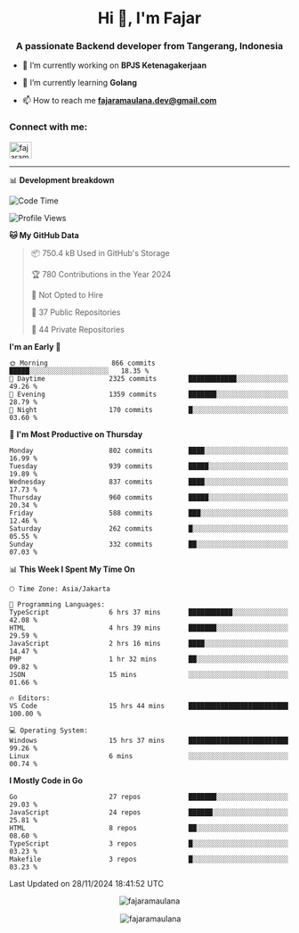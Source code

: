 <h1 align="center">Hi 👋, I'm Fajar</h1>
<h3 align="center">A passionate Backend developer from Tangerang, Indonesia</h3>

<!-- <p align="left"> <img src="https://komarev.com/ghpvc/?username=fajaramaulana&label=Profile%20views&color=0e75b6&style=flat" alt="fajaramaulana" /> </p> -->

- 🔭 I’m currently working on **BPJS Ketenagakerjaan**

- 🌱 I’m currently learning **Golang**

- 📫 How to reach me **fajaramaulana.dev@gmail.com**

<h3 align="left">Connect with me:</h3>
<p align="left">
<a href="https://linkedin.com/in/fajar-agus-maulana-73533a180/" target="blank"><img align="center" src="https://raw.githubusercontent.com/rahuldkjain/github-profile-readme-generator/master/src/images/icons/Social/linked-in-alt.svg" alt="fajaramaulana" height="30" width="40" /></a>
</p>

-------

📊 **Development breakdown**
<!--START_SECTION:waka-->
![Code Time](http://img.shields.io/badge/Code%20Time-2%2C478%20hrs%206%20mins-blue)

![Profile Views](http://img.shields.io/badge/Profile%20Views-0-blue)

**🐱 My GitHub Data** 

> 📦 750.4 kB Used in GitHub's Storage 
 > 
> 🏆 780 Contributions in the Year 2024
 > 
> 🚫 Not Opted to Hire
 > 
> 📜 37 Public Repositories 
 > 
> 🔑 44 Private Repositories 
 > 
**I'm an Early 🐤** 

```text
🌞 Morning                866 commits         █████░░░░░░░░░░░░░░░░░░░░   18.35 % 
🌆 Daytime                2325 commits        ████████████░░░░░░░░░░░░░   49.26 % 
🌃 Evening                1359 commits        ███████░░░░░░░░░░░░░░░░░░   28.79 % 
🌙 Night                  170 commits         █░░░░░░░░░░░░░░░░░░░░░░░░   03.60 % 
```
📅 **I'm Most Productive on Thursday** 

```text
Monday                   802 commits         ████░░░░░░░░░░░░░░░░░░░░░   16.99 % 
Tuesday                  939 commits         █████░░░░░░░░░░░░░░░░░░░░   19.89 % 
Wednesday                837 commits         ████░░░░░░░░░░░░░░░░░░░░░   17.73 % 
Thursday                 960 commits         █████░░░░░░░░░░░░░░░░░░░░   20.34 % 
Friday                   588 commits         ███░░░░░░░░░░░░░░░░░░░░░░   12.46 % 
Saturday                 262 commits         █░░░░░░░░░░░░░░░░░░░░░░░░   05.55 % 
Sunday                   332 commits         ██░░░░░░░░░░░░░░░░░░░░░░░   07.03 % 
```


📊 **This Week I Spent My Time On** 

```text
🕑︎ Time Zone: Asia/Jakarta

💬 Programming Languages: 
TypeScript               6 hrs 37 mins       ███████████░░░░░░░░░░░░░░   42.08 % 
HTML                     4 hrs 39 mins       ███████░░░░░░░░░░░░░░░░░░   29.59 % 
JavaScript               2 hrs 16 mins       ████░░░░░░░░░░░░░░░░░░░░░   14.47 % 
PHP                      1 hr 32 mins        ██░░░░░░░░░░░░░░░░░░░░░░░   09.82 % 
JSON                     15 mins             ░░░░░░░░░░░░░░░░░░░░░░░░░   01.66 % 

🔥 Editors: 
VS Code                  15 hrs 44 mins      █████████████████████████   100.00 % 

💻 Operating System: 
Windows                  15 hrs 37 mins      █████████████████████████   99.26 % 
Linux                    6 mins              ░░░░░░░░░░░░░░░░░░░░░░░░░   00.74 % 
```

**I Mostly Code in Go** 

```text
Go                       27 repos            ███████░░░░░░░░░░░░░░░░░░   29.03 % 
JavaScript               24 repos            ██████░░░░░░░░░░░░░░░░░░░   25.81 % 
HTML                     8 repos             ██░░░░░░░░░░░░░░░░░░░░░░░   08.60 % 
TypeScript               3 repos             █░░░░░░░░░░░░░░░░░░░░░░░░   03.23 % 
Makefile                 3 repos             █░░░░░░░░░░░░░░░░░░░░░░░░   03.23 % 
```




 Last Updated on 28/11/2024 18:41:52 UTC
<!--END_SECTION:waka-->
<p align="center"><img align="center" src="https://github-readme-stats.vercel.app/api/top-langs?username=fajaramaulana&show_icons=true&locale=en&layout=compact" alt="fajaramaulana" /></p>

<p align="center">&nbsp;<img align="center" src="https://github-readme-stats.vercel.app/api?username=fajaramaulana&show_icons=true&locale=en" alt="fajaramaulana" /></p>

